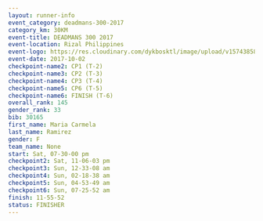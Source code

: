```yaml
---
layout: runner-info 
event_category: deadmans-300-2017 
category_km: 30KM 
event-title: DEADMANS 300 2017 
event-location: Rizal Philippines 
event-logo: https://res.cloudinary.com/dykbosktl/image/upload/v1574385898/Logo/2017-DM300-Logo_ljecaw.jpg 
event-date: 2017-10-02 
checkpoint-name2: CP1 (T-2) 
checkpoint-name3: CP2 (T-3) 
checkpoint-name4: CP3 (T-4) 
checkpoint-name5: CP6 (T-5) 
checkpoint-name6: FINISH (T-6) 
overall_rank: 145
gender_rank: 33
bib: 30165
first_name: Maria Carmela
last_name: Ramirez
gender: F
team_name: None
start: Sat, 07-30-00 pm
checkpoint2: Sat, 11-06-03 pm
checkpoint3: Sun, 12-33-08 am
checkpoint4: Sun, 02-18-38 am
checkpoint5: Sun, 04-53-49 am
checkpoint6: Sun, 07-25-52 am
finish: 11-55-52
status: FINISHER
---
```

